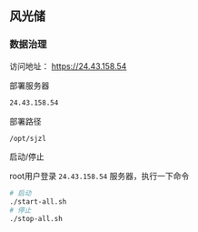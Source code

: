 ## 风光储

### 数据治理

访问地址： https://24.43.158.54

部署服务器

```bash
24.43.158.54
```

部署路径

```bash
/opt/sjzl
```

启动/停止

root用户登录 `24.43.158.54` 服务器，执行一下命令

```bash
# 启动
./start-all.sh
# 停止
./stop-all.sh
```

